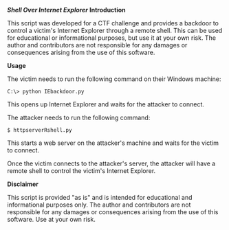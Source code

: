 ***Shell Over Internet Explorer***
**Introduction**

This script was developed for a CTF challenge and provides a backdoor to control a victim's Internet Explorer through a remote shell. This can be used for educational or informational purposes, but use it at your own risk. The author and contributors are not responsible for any damages or consequences arising from the use of this software.

**Usage**

The victim needs to run the following command on their Windows machine:

```C:\> python IEbackdoor.py ```

This opens up Internet Explorer and waits for the attacker to connect.

The attacker needs to run the following command:

```$ httpserverRshell.py ```

This starts a web server on the attacker's machine and waits for the victim to connect.

Once the victim connects to the attacker's server, the attacker will have a remote shell to control the victim's Internet Explorer.


**Disclaimer**

This script is provided "as is" and is intended for educational and informational purposes only. The author and contributors are not responsible for any damages or consequences arising from the use of this software. Use at your own risk.
